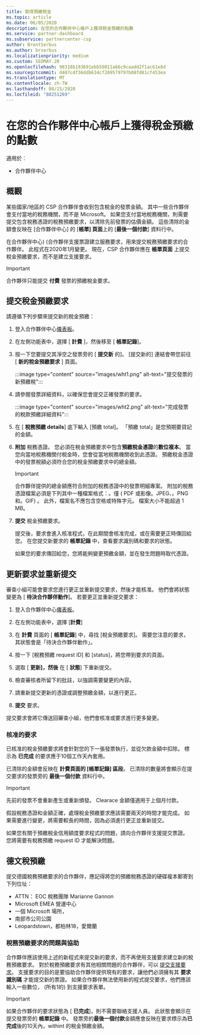 ```yaml
---
title: 取得預繳稅金
ms.topic: article
ms.date: 06/05/2020
description: 在您的合作夥伴中心帳戶上獲得稅金預繳的點數
ms.service: partner-dashboard
ms.subservice: partnercenter-csp
author: BrentSerbus
ms.author: brserbus
ms.localizationpriority: medium
ms.custom: SEOMAY.20
ms.openlocfilehash: 98318b193691ebb50011a66c9caadd2f1ac61e8d
ms.sourcegitcommit: d407cdf36ddb634cf209579797b08fd81cf453ea
ms.translationtype: MT
ms.contentlocale: zh-TW
ms.lasthandoff: 08/15/2020
ms.locfileid: "88251269"
---
```

# <a name="receive-credit-on-your-partner-center-account-for-tax-withholding"></a>在您的合作夥伴中心帳戶上獲得稅金預繳的點數

適用於︰

- 合作夥伴中心

## <a name="overview"></a>概觀

某些國家/地區的 CSP 合作夥伴會收到包含稅金的發票金額。 其中一些合作夥伴會支付當地的稅務機關，而不是 Microsoft。 如果您支付當地稅務機關，則需要提交包含稅務憑證的稅務預繳要求，以清除先前發票的估價金額。 這些清除的金額會反映在 [合作夥伴中心] 的 [**帳單] 頁面**上的 [**最後一個付款**] 資料行中。

在合作夥伴中心)  (合作夥伴支援票證建立服務要求，用來提交稅務預繳要求的合作夥伴。 此程式在2020年1月變更。 現在，CSP 合作夥伴應在 **帳單頁面** 上提交稅金預繳要求，而不是建立支援要求。

> [!IMPORTANT]
> 合作夥伴只能提交 **付費** 發票的預繳稅金要求。

## <a name="submit-a-tax-withholding-request"></a>提交稅金預繳要求

請遵循下列步驟來提交新的稅金預繳：

1. 登入合作夥伴中心[儀表板](https://partner.microsoft.com/dashboard/home)。

2. 在左側功能表中，選擇 [ **計費** ]，然後移至 [ **帳單記錄**]。

3. 按一下您要提交其淨空之發票旁的 [ **提交新** 的]。 [提交新的] 連結會帶您前往 [ **新的稅金預繳要求** ] 頁面。

   :::image type="content" source="images/wht1.png" alt-text="提交發票的新預繳稅":::

4. 請參閱發票詳細資料，以確保您會提交正確發票的要求。

   :::image type="content" source="images/wht2.png" alt-text="完成發票的稅款預繳詳細資料":::

5. 在 [ **稅務預繳 details**] 底下輸入 [預繳 total]。 「預繳 total」是您預期要貸記的金額。

6. **附加** 稅務憑證。 您必須在稅金預繳要求中包含**預繳稅金憑證**的**數位複本**。 當您向當地稅務機關付稅金時，您會從當地稅務機關收到此憑證。 預繳稅金憑證中的發票稅額必須符合您的稅金預繳要求中的總金額。

   > [!IMPORTANT]
   > 合作夥伴提供的總金額應符合附加的稅務憑證中的發票明細專案。 附加的稅務憑證檔案必須是下列其中一種檔案格式：。僅 ( PDF 或影像。JPEG、。PNG 和。GIF) 。 此外，檔案名不應包含空格或特殊字元。 檔案大小不能超過 1 MB。

7. **提交** 稅金預繳要求。

   提交後，要求會進入核准程式，在此期間會核准完成，或在需要更正時傳回給您。 在您提交新要求的 **帳單記錄** 中，查看要求識別碼和要求的狀態。

   如果您的要求傳回給您，您將能夠變更預繳金額，並在發生問題時取代憑證。

## <a name="update-request-and-resubmit"></a>更新要求並重新提交

審查小組可能會要求您進行更正並重新提交要求，然後才能核准。 他們會將狀態變更為 [ **待決合作夥伴動作**]。 若要更正並重新提交要求：

1. 登入合作夥伴中心[儀表板](https://partner.microsoft.com/dashboard/home)。

2. 在左側功能表中，選擇 [**計費**]

3. 在 **計費** 頁面的 [ **帳單記錄**] 中，尋找 [稅金預繳要求]。 需要您注意的要求，其狀態會是「待決合作夥伴動作」。

4. 按一下 [稅務預繳 request ID] 和 [status]，將您帶到要求的頁面。

5. 選取 [ **更新]，然後** 在 [ **狀態**] 下重新提交。

6. 檢查審核者所留下的批註，以強調需要變更的內容。

7. 請重新提交更新的憑證或調整預繳金額，以進行更正。

8. **提交** 要求。

提交要求會將它傳送回審查小組，他們會核准或要求進行更多變更。

### <a name="approved-requests"></a>核准的要求

已核准的稅金預繳要求將會針對您的下一張發票執行，並從欠款金額中扣除。 標示為 **已完成** 的要求應于10個工作天內套用。 

已清除的金額會反映在 **計費頁面的 [帳單記錄] 區段**。 已清除的數量將會顯示在提交要求的發票旁的 **最後一個付款** 資料行中。

   > [!IMPORTANT]
   > 先前的發票不會重新產生或重新頒發。 Clearace 金額僅適用于上個月付款。

假設稅務憑證和金額正確，處理稅金預繳要求應該需要兩天的時間才能完成。 如果需要進行變更，將需要較長的時間，因為必須進行更正並重新提交。

如果您有關于預繳稅金信用額度要求程式的問題，請向合作夥伴支援提交票證。 您將需要有稅務預繳 request ID 才能解決問題。

## <a name="german-tax-withholding"></a>德文稅預繳

提交德國稅務預繳要求的合作夥伴，應記得將您的預繳稅務憑證的硬碟複本郵寄到下列位址：

- ATTN： EOC 稅務團隊 Marianne Gannon
- Microsoft EMEA 營運中心
- 一個 Microsoft 場所，
- 南部市公司公園
- Leopardstown，都柏林18，愛爾蘭

### <a name="questions-and-assistance-for-tax-withholding-requests"></a>稅務預繳要求的問題與協助

合作夥伴應該使用上述的新程式來提交新的要求，而不再使用支援要求建立新的稅務預繳要求。 對於稅務預繳要求有其他相關問題的合作夥伴，可以 [提交支援要求](https://partner.microsoft.com/dashboard/support/csp/servicerequests/create?stage=2&topicid=9227afa6-babf-3917-acee-67db7860f5ed)。 支援要求的目的是要協助合作夥伴提供現有的要求，讓他們必須擁有其 **要求識別碼** 才能提交新的票證。 如果合作夥伴無法使用新的程式提交要求，他們應該輸入一些數位， (所有1的) 到支援要求表單。 

   > [!IMPORTANT]
   > 如果合作夥伴的要求狀態為 [ **已完成**]，則不需要聯絡支援人員。 此狀態會顯示在提交發票旁的 **帳單記錄** 中。 發票旁的**最後一個付款**金額應會反映在要求標示為**已完成**後的10天內，withint 的稅金預繳金額。
